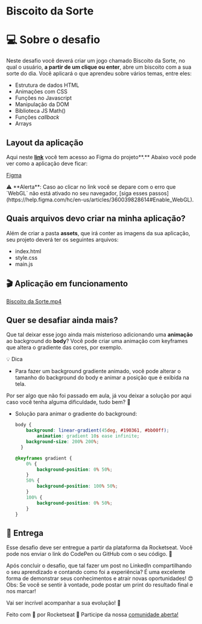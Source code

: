 # Biscoito da Sorte

# 💻 Sobre o desafio

Neste desafio você deverá criar um jogo chamado Biscoito da Sorte, no qual o usuário, **a partir de um clique ou enter**, abre um biscoito com a sua sorte do dia. Você aplicará o que aprendeu sobre vários temas, entre eles:

- Estrutura de dados HTML
- Animações com CSS
- Funções no Javascript
- Manipulação da DOM
- Biblioteca JS Math()
- Funções *callback*
- Arrays

## Layout da aplicação

Aqui neste [**link**](https://www.figma.com/community/file/1182751789348533739) você tem acesso ao Figma do projeto**.** Abaixo você pode ver como a aplicação deve ficar:

[Figma](https://www.figma.com/community/file/1182751789348533739)

<aside>
⚠️ **Alerta**: Caso ao clicar no link você se depare com o erro que `WebGL` não está ativado no seu navegador, [siga esses passos](https://help.figma.com/hc/en-us/articles/360039828614#Enable_WebGL).

</aside>

## Quais arquivos devo criar na minha aplicação?

Além de criar a pasta **assets**, que irá conter as imagens da sua aplicação, seu projeto deverá ter os seguintes arquivos:

- index.html
- style.css
- main.js

## 🎬 Aplicação em funcionamento

[Biscoito da Sorte.mp4](https://s3-us-west-2.amazonaws.com/secure.notion-static.com/c9858101-d395-4bf3-a9e7-d1cbec1e093e/Biscoito_da_Sorte.mp4)

## Quer se desafiar ainda mais?

Que tal deixar esse jogo ainda mais misterioso adicionando uma **animação** ao background do **body**? Você pode criar uma animação com keyframes que altera o gradiente das cores, por exemplo.

<aside>
💡 Dica

</aside>

- Para fazer um background gradiente animado, você pode alterar o tamanho do background do body e animar a posição que é exibida na tela.

Por ser algo que não foi passado em aula, já vou deixar a solução por aqui caso você tenha alguma dificuldade, tudo bem? 💜
- Solução para animar o gradiente do background:
    
    ```css
    body {
        background: linear-gradient(45deg, #190361, #bb00ff);
    		animation: gradient 10s ease infinite;
        background-size: 200% 200%;
      }
    
    @keyframes gradient {
    	0% {
    		background-position: 0% 50%;
    	}
    	50% {
    		background-position: 100% 50%;
    	}
    	100% {
    		background-position: 0% 50%;
    	}
    }
    ```
    

## 📅 Entrega

Esse desafio deve ser entregue a partir da plataforma da Rocketseat. 
Você pode nos enviar o link do CodePen ou GitHub com o seu código.  💜

Após concluir o desafio, que tal fazer um post no LinkedIn compartilhando o seu aprendizado e contando como foi a experiência? 
É uma excelente forma de demonstrar seus conhecimentos e atrair novas oportunidades! 😍
Obs: Se você se sentir à vontade, pode postar um print do resultado final e nos marcar! 

Vai ser incrível acompanhar a sua evolução! 💜

Feito com 💜 por Rocketseat 👋 Participe da nossa [comunidade aberta!](https://discord.gg/Ns86RQyVH8)